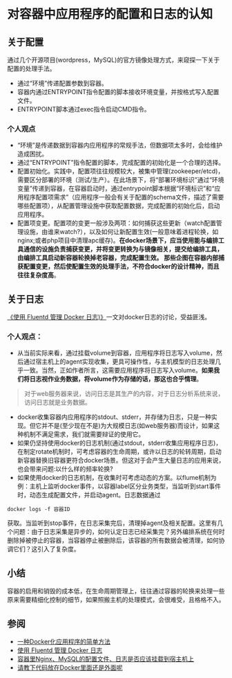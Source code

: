 # 对容器中应用程序的配置和日志的认知

## 关于配置
通过几个开源项目(wordpress，MySQL)的官方镜像处理方式，来窥探一下关于配置的处理手法。
- 通过“环境”传递配置参数到容器。
- 容器内通过ENTRYPOINT指令配置的脚本接收环境变量，并按格式写入配置文件。
- ENTRYPOINT脚本通过exec指令启动CMD指令。

### 个人观点
- “环境”是传递数据到容器内应用程序的常规手法，但数据项太多时，会给维护造成困扰。
- 通过“ENTRYPOINT”指令配置的脚本，完成配置的初始化是一个合理的选择。
- 配置初始化。实践中，配置项往往规模较大，被集中管理(zookeeper/etcd)，需要区分部署的环境（测试/生产）。在此场景下，将“部署环境标识”通过“环境变量”传递到容器，在容器启动时，通过entrypoint脚本根据“环境标识”和“应用程序配置项需求”（应用程序一般会有关于配置的schema文件，描述了需要哪些配置项），从配置管理设施中获取配置数据，完成配置的初始化后，启动应用程序。
- 配置项变更。配置项的变更一般涉及两项：如何捕获这些更新（watch配置管理设施，由谁来watch?），以及如何让新配置生效(一般意味着进程轮换，如nginx;或者php项目中清理apc缓存)。**在docker场景下，应当使用能与编排工具通信的设施负责捕获变更，并将变更转换为与镜像相关，提交给编排工具，由编排工具启动新容器轮换掉老容器，完成配置生效。 那些企图在容器内部捕获配置变更，然后使配置生效的处理手法，不符合docker的设计精神，而且往往复杂度高**。

## 关于日志

[《使用 Fluentd 管理 Docker 日志)》](http://segmentfault.com/a/1190000000730444)一文对docker日志的讨论，受益匪浅。
### 个人观点：
- 从当前实际来看，通过挂载volume到容器，应用程序将日志写入volume，然后通过宿主机上的agent实现收集，更具可操作性，与主机模型的日志处理几乎一致。当然，正如作者所言，这需要应用程序将日志写入volume。**如果我们将日志视作业务数据，将volume作为存储的话，那这也合乎情理**。
>对于web服务器来说，访问日志是其生产的内容，对于日志分析系统来说，访问日志就是业务数据。

- docker收集容器内应用程序的stdout、stderr，并存储为日志，只是一种实现。但它并不是(至少现在不是)为大规模日志(如web服务器)而设计，如果这种机制不满足需求，我们就需要辩证的使用它。
- 如果仍坚持使用docker的日志机制(通过stdout，stderr收集应用程序日志)，在制定rotate机制时，可考虑容器的生命周期，或许以日志的轮转周期，启动新容器替换旧容器更符合docker场景。但这对于会产生大量日志的应用来说，也会带来问题:以什么样的频率轮换?
- 如果使用docker的日志机制，在收集时可考虑动态的方案。以flume机制为例：主机上监听docker事件，以容器label区分业务类型，当监听到start事件时，动态生成配置文件，并启动agent。日志数据通过
```
docker logs -f 容器ID 
```
获取。当监听到stop事件，在日志采集完后，清理掉agent及相关配置。这里有几个问题：由于日志采集是异步的，如何认定日志已经采集完？另外编排系统在何时删除掉被停止的容器，当容器停止被删除后，该容器的所有数据会被清理，如何协调它们？这引入了复杂度。

## 小结
容器的启用和销毁的成本低，在生命周期管理上，往往通过容器的轮换来处理一些原来需要精细化控制的细节，如果照搬主机的处理模式，会很难受，且格格不入。

## 参阅
- [一种Docker化应用程序的简单方法](http://dockerpool.com/article/1416030496)
- [使用 Fluentd 管理 Docker 日志](http://segmentfault.com/a/1190000000730444)
- [容器里Nginx、MySQL的配置文件、日志是否应该挂载到宿主机上](http://dockone.io/question/54)
- [请教下代码放在Docker里面还是外面呢](http://dockone.io/question/24)
